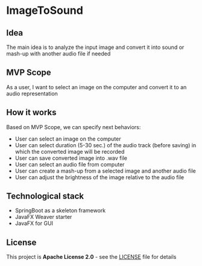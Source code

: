 # ImageToSound
## Idea
The main idea is to analyze the input image and convert it into sound or mash-up with another audio file if needed
##  MVP Scope
As a user, I want to select an image on the computer and convert it to an audio representation
## How it works
Based on MVP Scope, we can specify next behaviors:
* User can select an image on the computer
* User can select duration (5-30 sec.) of the audio track (before saving) in which the converted image will be recorded
* User can save converted image into .wav file
* User can select an audio file from computer
* User can create a mash-up from a selected image and another audio file
* User can adjust the brightness of the image relative to the audio file

## Technological stack
* SpringBoot as a skeleton framework
* JavaFX Weaver starter
* JavaFX for GUI
## License
This project is **Apache License 2.0** - see the [LICENSE](https://github.com/VladyslavBabenko/ImageToSound/blob/master/LICENSE) file for details